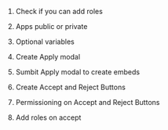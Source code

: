 
1. Check if you can add roles
2. Apps public or private
3. Optional variables


4. Create Apply modal
5. Sumbit Apply modal to create embeds
6. Create Accept and Reject Buttons
7. Permissioning on Accept and Reject Buttons
8. Add roles on accept


